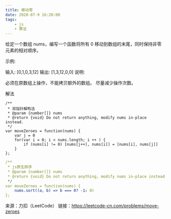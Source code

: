 ```yaml
---
title: 移动零
date: 2020-07-9 16:20:00
tags:
    - js
    - 算法
---
```


给定一个数组 nums，编写一个函数将所有 0 移动到数组的末尾，同时保持非零元素的相对顺序。

示例:

输入: [0,1,0,3,12]
输出: [1,3,12,0,0]
说明:

必须在原数组上操作，不能拷贝额外的数组。
尽量减少操作次数。

解法
```
/**
 * 双指针解构法
 * @param {number[]} nums
 * @return {void} Do not return anything, modify nums in-place instead.
 */
var moveZeroes = function(nums) {
    var j = 0
    for(var i = 0; i < nums.length; i ++ ) {
        if (nums[i] != 0) [nums[j++], nums[i]] = [nums[i], nums[j]]
    }
};
```

```yaml
/**
 * js原生排序
 * @param {number[]} nums
 * @return {void} Do not return anything, modify nums in-place instead.
 */
var moveZeroes = function(nums) {
    nums.sort((a, b) => b === 0? -1: 0)
};
```

来源：力扣（LeetCode）
链接：https://leetcode-cn.com/problems/move-zeroes